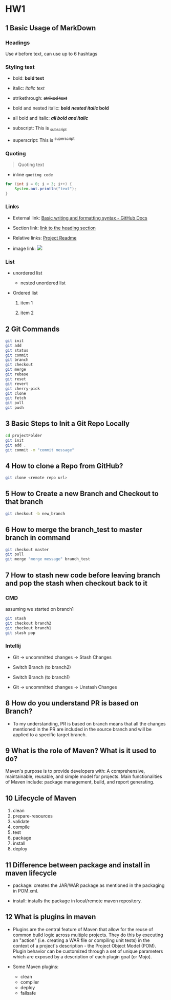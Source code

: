 # HW1

## 1 Basic Usage of MarkDown

### Headings

Use `#` before text, can use up to 6 hashtags

### Styling text

- bold: **bold text**

- italic: _italic text_

- strikethrough: ~~striked text~~

- bold and nested italic: **bold _nested italic_ bold**

- all bold and italic: **_all bold and italic_**

- subscript: This is <sub>subscript</sub>

- superscript: This is <sup>superscript</sup>

### Quoting

> Quoting text

- inline `quoting code`

```java
for (int i = 0; i < 3; i++) {
    System.out.println("text");
}
```

### Links

- External link: [Basic writing and formatting syntax - GitHub Docs](https://docs.github.com/en/get-started/writing-on-github/getting-started-with-writing-and-formatting-on-github/basic-writing-and-formatting-syntax)

- Section link: [link to the heading section](#Headings)

- Relative links: [Project Readme](../README.md)

- image link: <img src="https://myoctocat.com/assets/images/base-octocat.svg">

### List

- unordered list

  - nested unordered list

- Ordered list

  1. item 1

  2. item 2

## 2 Git Commands

```sh
git init
git add
git status
git commit
git branch
git checkout
git merge
git rebase
git reset
git revert
git cherry-pick
git clone
git fetch
git pull
git push
```

## 3 Basic Steps to Init a Git Repo Locally

```sh
cd projectFolder
git init
git add .
git commit -m "commit message"
```

## 4 How to clone a Repo from GitHub?

```sh
git clone <remote repo url>
```

## 5 How to Create a new Branch and Checkout to that branch

```sh
git checkout -b new_branch
```

## 6 How to merge the branch_test to master branch in command

```sh
git checkout master
git pull
git merge "merge message" branch_test
```

## 7 How to stash new code before leaving branch and pop the stash when checkout back to it

### CMD

assuming we started on branch1

```sh
git stash
git checkout branch2
git checkout branch1
git stash pop
```

### Intellij

- Git -> uncommitted changes -> Stash Changes

- Switch Branch (to branch2)

- Switch Branch (to branch1)

- Git -> uncommitted changes -> Unstash Changes

## 8 How do you understand PR is based on Branch?

- To my understanding, PR is based on branch means that all the changes mentioned in the PR are included in the source branch and will be applied to a specific target branch.

## 9 What is the role of Maven? What is it used to do?

Maven's purpose is to provide developers with: A comprehensive, maintainable, reusable, and simple model for projects.
Main functionalities of Maven include: package management, build, and report generating.

## 10 Lifecycle of Maven

1. clean
2. prepare-resources
3. validate
4. compile
5. test
6. package
7. install
8. deploy

## 11 Difference between package and install in maven lifecycle

- package: creates the JAR/WAR package as mentioned in the packaging in POM.xml.

- install: installs the package in local/remote maven repository.

## 12 What is plugins in maven

- Plugins are the central feature of Maven that allow for the reuse of common build logic across multiple projects. They do this by executing an "action" (i.e. creating a WAR file or compiling unit tests) in the context of a project's description - the Project Object Model (POM). Plugin behavior can be customized through a set of unique parameters which are exposed by a description of each plugin goal (or Mojo).

- Some Maven plugins:
  - clean
  - compiler
  - deploy
  - failsafe
